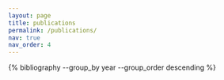 ```yaml
---
layout: page
title: publications
permalink: /publications/
nav: true
nav_order: 4
---
```


<div class="publications">
  {% bibliography --group_by year --group_order descending %}
</div>

<style>
/* Conteneur principal */
.publications {
  margin-top: 0.5rem;
}

/* Enlever toute numérotation ou puces */
.publications .bibliography,
.publications .bibliography ul,
.publications .bibliography ol {
  list-style: none;
  padding-left: 0;
  margin-left: 0;
  counter-reset: none;
}

/* Chaque entrée bibliographique */
.publications .bibliography li {
  margin-bottom: 1.5rem;
  padding-bottom: 1.25rem;
  border-bottom: 1px solid var(--global-divider-color);
}

/* Titre de la publication */
.publications .bibliography .title {
  font-size: 1.1rem;
  font-weight: 600;
  line-height: 1.4;
  margin-bottom: 0.6rem;
}
.publications .bibliography .title a {
  color: var(--global-text-color);
  text-decoration: none;
}
.publications .bibliography .title a:hover {
  color: var(--global-theme-color);
  text-decoration: underline;
}

/* Auteurs complets, visibles immédiatement */
.publications .bibliography .author {
  margin: 0.2rem 0 0.8rem 0;
  font-size: 0.95rem;
  line-height: 1.5;
}
.publications .bibliography .author a {
  color: var(--global-theme-color);
  text-decoration: none;
}
.publications .bibliography .author a:hover {
  text-decoration: underline;
}

/* Zone des liens (pdf, code, arXiv, etc.) */
.publications .bibliography .links {
  margin-top: 0.75rem;
}
.publications .bibliography .links a {
  display: inline-block;
  margin-right: 0.6rem;
  margin-bottom: 0.5rem;
  padding: 0.35rem 0.7rem;
  background: var(--global-theme-color);
  color: #fff;
  text-decoration: none;
  font-size: 0.82rem;
  font-weight: 500;
  border-radius: 0.35rem;
  transition: opacity 0.2s ease;
}
.publications .bibliography .links a:hover {
  opacity: 0.9;
}

/* Abstract affiché en entier, bloc propre */
.publications .bibliography .abstract,
.publications .bibliography details.abstract,
.publications .bibliography .entry .abstract {
  margin-top: 0.8rem;
  padding: 0.9rem 1rem;
  background: var(--global-bg-color);
  border-left: 4px solid var(--global-theme-color);
  font-size: 0.92rem;
  line-height: 1.6;
  color: var(--global-text-color-light);
}

/* Bloc BibTeX + bouton Copy */
.publications .bibliography .bibtex,
.publications .bibliography details.bibtex,
.publications .bibliography pre.bibtex {
  position: relative;
  margin-top: 0.8rem;
  padding: 1rem;
  background: var(--global-code-bg-color);
  border: 1px solid var(--global-divider-color);
  overflow-x: auto;
  font-family: "Monaco","Menlo","Ubuntu Mono",monospace;
  font-size: 0.85rem;
  line-height: 1.4;
}

/* Bouton Copy */
.publications .copy-btn {
  position: absolute;
  top: 0.5rem;
  right: 0.5rem;
  background: var(--global-theme-color);
  color: #fff;
  border: none;
  padding: 0.35rem 0.6rem;
  font-size: 0.75rem;
  border-radius: 0.3rem;
  cursor: pointer;
}
.publications .copy-btn:hover {
  opacity: 0.9;
}

/* En-têtes d’année propres */
.publications h2 {
  color: var(--global-theme-color);
  font-size: 1.6rem;
  margin-top: 2.2rem;
  margin-bottom: 1rem;
  padding-bottom: 0.4rem;
  border-bottom: 2px solid var(--global-theme-color);
  display: inline-block;
}

/* Supprimer styles de numérotation spécifiques éventuels du thème */
.publications .bibliography li::marker { content: ""; }
</style>

<script>
document.addEventListener('DOMContentLoaded', function () {
  /* 1) Auteurs complets: si le thème cache des auteurs dans des spans,
        on les force visibles et on supprime un éventuel bouton "more" */
  document.querySelectorAll('.bibliography .author').forEach(function (el) {
    el.querySelectorAll('.hidden, [style*="display: none"]').forEach(function (h) {
      h.style.display = 'inline';
    });
    el.querySelectorAll('.more-authors, .more-authors-btn, .toggle-authors').forEach(function (btn) {
      btn.remove();
    });
  });

  /* 2) Abstract toujours visible:
        certains thèmes enveloppent l'abstract dans <details class="abstract"> */
  document.querySelectorAll('.bibliography details.abstract').forEach(function (det) {
    det.open = true; // au cas où
    const contentNodes = Array.from(det.childNodes).filter(n => n.tagName !== 'SUMMARY');
    const wrapper = document.createElement('div');
    wrapper.className = 'abstract';
    contentNodes.forEach(n => wrapper.appendChild(n));
    det.replaceWith(wrapper);
  });

  /* 3) BibTeX toujours visible et bouton Copy:
        si le BibTeX est dans <details class="bibtex">, on l’ouvre et on remplace par un bloc direct */
  document.querySelectorAll('.bibliography details.bibtex').forEach(function (det) {
    det.open = true;
    // Récupérer tout sauf le <summary>
    const contentNodes = Array.from(det.childNodes).filter(n => n.tagName !== 'SUMMARY');
    const box = document.createElement('div');
    box.className = 'bibtex';
    contentNodes.forEach(n => box.appendChild(n));
    det.replaceWith(box);
  });

  /* 4) Ajouter un bouton Copy sur chaque bloc BibTeX */
  function addCopyButtonTo(node) {
    // éviter doublons
    if (node.querySelector('.copy-btn')) return;
    const btn = document.createElement('button');
    btn.className = 'copy-btn';
    btn.textContent = 'Copy';
    btn.addEventListener('click', function () {
      // texte sans le bouton
      const clone = node.cloneNode(true);
      clone.querySelectorAll('.copy-btn').forEach(b => b.remove());
      const text = clone.textContent.trim();
      navigator.clipboard.writeText(text).then(() => {
        const old = btn.textContent;
        btn.textContent = 'Copied!';
        setTimeout(() => { btn.textContent = old; }, 1600);
      });
    });
    node.appendChild(btn);
  }

  // Cas 1: blocs avec classe .bibtex
  document.querySelectorAll('.bibliography .bibtex').forEach(addCopyButtonTo);

  // Cas 2: <pre class="bibtex"> ou <pre><code class="language-bibtex">
  document.querySelectorAll('.bibliography pre.bibtex, .bibliography pre code.language-bibtex').forEach(function (node) {
    const host = node.closest('pre') || node.parentElement;
    host.classList.add('bibtex');
    addCopyButtonTo(host);
  });
});
</script>
